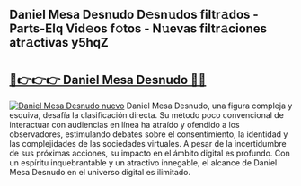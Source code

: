 ## Daniel Mesa Desnudo D𝚎sn𝚞dos filtr𝚊dos - Parts-EIq Vid𝚎os f𝚘tos - N𝚞evas filtr𝚊ciones atr𝚊ctivas y5hqZ

# <h2><a href="http://mb41tk.tromn.icu/?c=Daniel+Mesa+Desnudo">🔗👉👉👉 Daniel Mesa Desnudo 🔗🔗</a></h2>

[![Daniel Mesa Desnudo nuevo](https://i.imgur.com/pEAQMta.gif)](http://mb41tk.tromn.icu/?c=Daniel+Mesa+Desnudo)
Daniel Mesa Desnudo, una figura compleja y esquiva, desafía la clasificación directa. Su método poco convencional de interactuar con audiencias en línea ha atraído y ofendido a los observadores, estimulando debates sobre el consentimiento, la identidad y las complejidades de las sociedades virtuales. A pesar de la incertidumbre de sus próximas acciones, su impacto en el ámbito digital es profundo. Con un espíritu inquebrantable y un atractivo innegable, el alcance de Daniel Mesa Desnudo en el universo digital es ilimitado.
